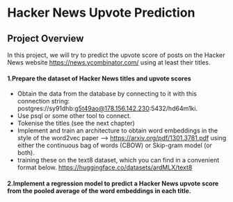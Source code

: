 # Hacker News Upvote Prediction

## Project Overview
In this project, we will try to predict the upvote score of posts on the Hacker News website https://news.ycombinator.com/ using at least their titles.

#### 1.Prepare the dataset of Hacker News titles and upvote scores

- Obtain the data from the database by connecting to it with this connection string: postgres://sy91dhb:g5t49ao@178.156.142.230:5432/hd64m1ki.
- Use psql or some other tool to connect.
- Tokenise the titles (see the next chapter)
- Implement and train an architecture to obtain word embeddings in the style of the word2vec paper --> https://arxiv.org/pdf/1301.3781.pdf using either the continuous bag of words (CBOW) or Skip-gram model (or both).
- training these on the text8 dataset, which you can find in a convenient format below. https://huggingface.co/datasets/ardMLX/text8

#### 2.Implement a regression model to predict a Hacker News upvote score from the pooled average of the word embeddings in each title.


